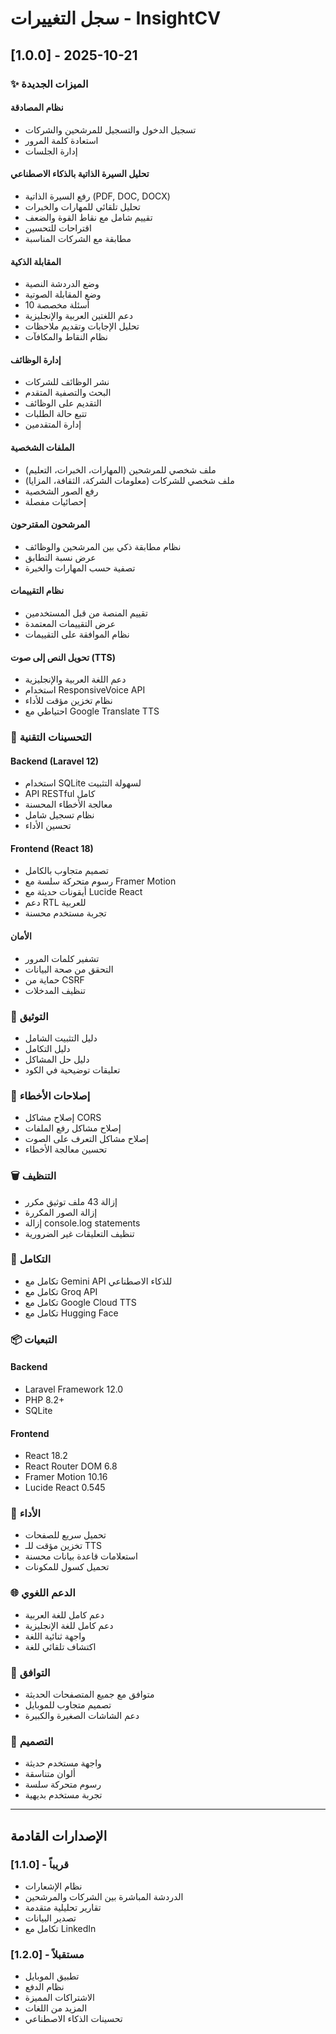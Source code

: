 # سجل التغييرات - InsightCV

## [1.0.0] - 2025-10-21

### ✨ الميزات الجديدة

#### نظام المصادقة
- تسجيل الدخول والتسجيل للمرشحين والشركات
- استعادة كلمة المرور
- إدارة الجلسات

#### تحليل السيرة الذاتية بالذكاء الاصطناعي
- رفع السيرة الذاتية (PDF, DOC, DOCX)
- تحليل تلقائي للمهارات والخبرات
- تقييم شامل مع نقاط القوة والضعف
- اقتراحات للتحسين
- مطابقة مع الشركات المناسبة

#### المقابلة الذكية
- وضع الدردشة النصية
- وضع المقابلة الصوتية
- 10 أسئلة مخصصة
- دعم اللغتين العربية والإنجليزية
- تحليل الإجابات وتقديم ملاحظات
- نظام النقاط والمكافآت

#### إدارة الوظائف
- نشر الوظائف للشركات
- البحث والتصفية المتقدم
- التقديم على الوظائف
- تتبع حالة الطلبات
- إدارة المتقدمين

#### الملفات الشخصية
- ملف شخصي للمرشحين (المهارات، الخبرات، التعليم)
- ملف شخصي للشركات (معلومات الشركة، الثقافة، المزايا)
- رفع الصور الشخصية
- إحصائيات مفصلة

#### المرشحون المقترحون
- نظام مطابقة ذكي بين المرشحين والوظائف
- عرض نسبة التطابق
- تصفية حسب المهارات والخبرة

#### نظام التقييمات
- تقييم المنصة من قبل المستخدمين
- عرض التقييمات المعتمدة
- نظام الموافقة على التقييمات

#### تحويل النص إلى صوت (TTS)
- دعم اللغة العربية والإنجليزية
- استخدام ResponsiveVoice API
- نظام تخزين مؤقت للأداء
- احتياطي مع Google Translate TTS

### 🔧 التحسينات التقنية

#### Backend (Laravel 12)
- استخدام SQLite لسهولة التثبيت
- API RESTful كامل
- معالجة الأخطاء المحسنة
- نظام تسجيل شامل
- تحسين الأداء

#### Frontend (React 18)
- تصميم متجاوب بالكامل
- رسوم متحركة سلسة مع Framer Motion
- أيقونات حديثة مع Lucide React
- دعم RTL للعربية
- تجربة مستخدم محسنة

#### الأمان
- تشفير كلمات المرور
- التحقق من صحة البيانات
- حماية من CSRF
- تنظيف المدخلات

### 📝 التوثيق
- دليل التثبيت الشامل
- دليل التكامل
- دليل حل المشاكل
- تعليقات توضيحية في الكود

### 🐛 إصلاحات الأخطاء
- إصلاح مشاكل CORS
- إصلاح مشاكل رفع الملفات
- إصلاح مشاكل التعرف على الصوت
- تحسين معالجة الأخطاء

### 🗑️ التنظيف
- إزالة 43 ملف توثيق مكرر
- إزالة الصور المكررة
- إزالة console.log statements
- تنظيف التعليقات غير الضرورية

### 🔄 التكامل
- تكامل مع Gemini API للذكاء الاصطناعي
- تكامل مع Groq API
- تكامل مع Google Cloud TTS
- تكامل مع Hugging Face

### 📦 التبعيات

#### Backend
- Laravel Framework 12.0
- PHP 8.2+
- SQLite

#### Frontend
- React 18.2
- React Router DOM 6.8
- Framer Motion 10.16
- Lucide React 0.545

### 🚀 الأداء
- تحميل سريع للصفحات
- تخزين مؤقت للـ TTS
- استعلامات قاعدة بيانات محسنة
- تحميل كسول للمكونات

### 🌐 الدعم اللغوي
- دعم كامل للغة العربية
- دعم كامل للغة الإنجليزية
- واجهة ثنائية اللغة
- اكتشاف تلقائي للغة

### 📱 التوافق
- متوافق مع جميع المتصفحات الحديثة
- تصميم متجاوب للموبايل
- دعم الشاشات الصغيرة والكبيرة

### 🎨 التصميم
- واجهة مستخدم حديثة
- ألوان متناسقة
- رسوم متحركة سلسة
- تجربة مستخدم بديهية

---

## الإصدارات القادمة

### [1.1.0] - قريباً
- نظام الإشعارات
- الدردشة المباشرة بين الشركات والمرشحين
- تقارير تحليلية متقدمة
- تصدير البيانات
- تكامل مع LinkedIn

### [1.2.0] - مستقبلاً
- تطبيق الموبايل
- نظام الدفع
- الاشتراكات المميزة
- المزيد من اللغات
- تحسينات الذكاء الاصطناعي
